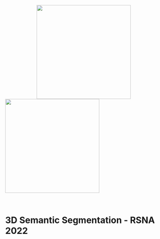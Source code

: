 
<p align="left">
  <img height="300" width="300" src="https://github.com/RiccardoGalarducci/3D-semantic-segmentation-RSNA2022-kaggle/blob/main/images/thumbnail.png"/ hspace="100">
  <img height="300" width="300" src="https://github.com/RiccardoGalarducci/3D-semantic-segmentation-RSNA2022-kaggle/blob/main/images/site-logo.svg"/>
</p>

<br>

# 3D Semantic Segmentation - RSNA 2022
